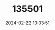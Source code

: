 ---
title: "135501"
category: "Gobio carpathicus"
draft: false
date: 2024-02-22 13:03:51
languages:
  Ukrainian: ["Пічкур карпатський"]
  English: ["Carpathian Gudgeon"]
---